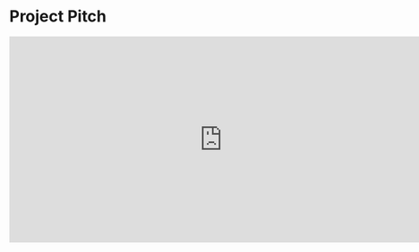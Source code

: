 # Project Pitch

 <iframe src="https://docs.google.com/presentation/d/e/2PACX-1vTqsDONIq_GBNaqxjP__MjCc5_gmTt5QQXpO10h9CVWQHJMKA8A3S3ruvJ0qDDm-QfTD5CYLiNElFdj/embed?start=false&loop=false&delayms=3000" frameborder="0" width="760" height="369" allowfullscreen="true" mozallowfullscreen="true" webkitallowfullscreen="true"></iframe>

